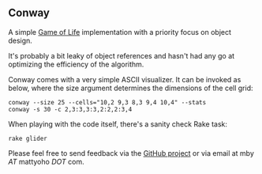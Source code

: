 ## Conway
A simple [Game of Life](http://en.wikipedia.org/wiki/Conway's_Game_of_Life)
implementation with a priority focus on object design.

It's probably a bit leaky of object references and hasn't had any go at
optimizing the efficiency of the algorithm.

Conway comes with a very simple ASCII visualizer. It can be invoked as
below, where the size argument determines the dimensions of the cell grid:

    conway --size 25 --cells="10,2 9,3 8,3 9,4 10,4" --stats
    conway -s 30 -c 2,3:3,3:3,2:2,2:3,4

When playing with the code itself, there's a sanity check Rake task:

    rake glider

Please feel free to send feedback via the
[GitHub project](https://github.com/mattyoho/conway) or via email at
mby _AT_ mattyoho _DOT_ com.
